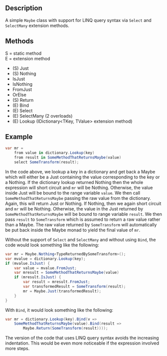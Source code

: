 
## Description

A simple `Maybe` class with support for LINQ query syntax via
`Select` and `SelectMany` extension methods.

## Methods

S = static method
<br>
E = extension method

* (S) Just
* (S) Nothing
* IsJust
* IsNothing
* FromJust
* OrElse
* (S) Return
* (E) Bind
* (E) Select
* (E) SelectMany (2 overloads)
* (E) Lookup (IDictionary&lt;TKey, TValue&gt; extension method)

## Example

```C#
var mr =
    from value in dictionary.Lookup(key)
    from result in SomeMethodThatReturnsMaybe(value)
    select SomeTransform(result);
```

In the code above, we lookup a key in a dictionary and get
back a Maybe which will either be a Just containing the value
corresponding to the key or a Nothing. If the dictionary lookup returned Nothing then the whole expression will short circuit and `mr`
will be Nothing. Otherwise, the value inside Just
will be bound to the range variable `value`. We then call
`SomeMethodThatReturnsMaybe` passing the raw value from the dictionary.
Again, this will return Just or Nothing. If Nothing, then we again
short circuit and `mr` will be Nothing. Otherwise,
the value in the Just returned by `SomeMethodThatReturnsMaybe` will be
bound to range variable `result`.
We then pass `result` to `SomeTransform` which is assumed to return
a raw value rather than a Maybe. The raw value returned by
`SomeTransform` will automatically be put back inside the Maybe monad
to yield the final value of `mr`.

Without the support of `Select` and `SelectMany` and without using `Bind`,
the code would look something like the following:

```C#
var mr = Maybe.Nothing<TypeReturnedBySomeTransform>();
var mvalue = dictionary.Lookup(key);
if (mvalue.IsJust) {
    var value = mvalue.FromJust;
    var mresult = SomeMethodThatReturnsMaybe(value)
    if (mresult.IsJust) {
        var result = mresult.FromJust;
        var transformedResult = SomeTransform(result);
        mr = Maybe.Just(transformedResult);
    }
}
```

With `Bind`, it would look something like the following:

```C#
var mr = dictionary.Lookup(key).Bind(v =>
    SomeMethodThatReturnsMaybe(value).Bind(result =>
        Maybe.Return(SomeTransform(result))));
```

The version of the code that uses LINQ query syntax avoids the increasing
indentation. This would be even more noticeable if the expression involved
more steps.
